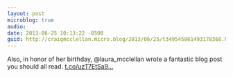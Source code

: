 ```yaml
---
layout: post
microblog: true
audio: 
date: 2013-06-25 10:13:22 -0500
guid: http://craigmcclellan.micro.blog/2013/06/25/t349545861493178368.html
---
```

Also, in honor of her birthday, @laura_mcclellan wrote a fantastic blog post you should all read. [t.co/uzT7EtSa9...](http://t.co/uzT7EtSa9K)
